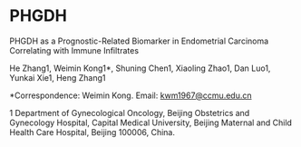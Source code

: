 # PHGDH
PHGDH as a Prognostic-Related Biomarker in Endometrial Carcinoma Correlating with Immune Infiltrates

He Zhang1, Weimin Kong1*, Shuning Chen1, Xiaoling Zhao1, Dan Luo1, Yunkai Xie1, Heng Zhang1

*Correspondence: Weimin Kong. Email: kwm1967@ccmu.edu.cn

1 Department of Gynecological Oncology, Beijing Obstetrics and Gynecology Hospital, Capital Medical University, Beijing Maternal and Child Health Care Hospital, Beijing 100006, China.
